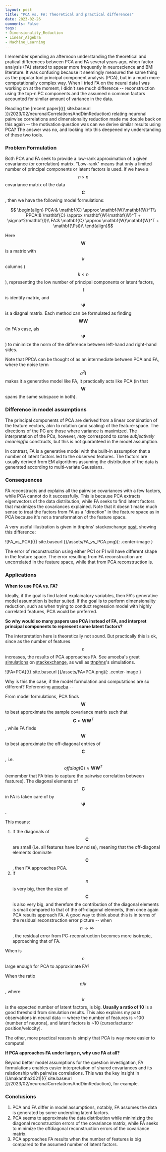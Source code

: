 ```yaml
---
layout: post
title: "PCA vs. FA: Theoretical and practical differences"
date: 2023-02-26
comments: False
tags:
- Dimensionality_Reduction
- Linear_Algebra
- Machine_Learning
---
```


I remember spending an afternoon understanding the theoretical and pratical differences between PCA and FA several years ago, when factor analysis (FA) started to appear more frequently in neuroscience and BMI literature. It was confusing because it seemingly measured the same thing as the popular tool principal component analysis (PCA), but in a much more computationally complex way. When I tried FA on the neural data I was working on at the moment, I didn't see much difference -- reconstruction using the top-n PC components and the assumed n common factors accounted for similar amount of variance in the data.

Reading the [recent paper]({{ site.baseurl }}/2023/02/neuronalCorrelationsAndDimReduction) relating neuronal pairwise correlations and dimensionality reduction made me double back on this again -- the motivation question was can we derive similar results using PCA? The answer was no, and looking into this deepened my understanding of these two tools.

### Problem Formulation

Both PCA and FA seek to provide a low-rank approximation of a given covariance (or correlation) matrix. "Low-rank" means that only a limited number of principal components or latent factors is used. If we have a $$n\times n$$ covariance matrix of the data $$\mathbf{C}$$, then we have the following model formulations:

$$
\begin{align}
PCA:& \mathbf{C} \approx \mathbf{W}\mathbf{W}^T\\
PPCA:& \mathbf{C} \approx \mathbf{W}\mathbf{W}^T + \sigma^2\mathbf{I}\\
FA:& \mathbf{C} \approx \mathbf{W}\mathbf{W}^T + \mathbf{\Psi}\\
\end{align}$$

Here $$\mathbf{W}$$ is a matrix with $$k$$ columns ($$k < n$$), representing the low number of principal components or latent factors, $$\mathbf{I}$$ is identify matrix, and $$\mathbf{\Psi}$$ is a diagnal matrix. Each method can be formulated as finding $$\mathbf{WW}$$ (in FA's case, als $$\mathbf{\Psi}$$) to minimize the norm of the difference between left-hand and right-hand sides.

Note that PPCA can be thought of as an intermediate between PCA and FA, where the noise term $$\sigma^2\mathbf{I}$$ makes it a generative model like FA, it practically acts like PCA (in that $$\mathbf{W}$$ spans the same subspace in both).

### Difference in model assumptions

The principal components of PCA are derived from a linear combination of the feature vectors, akin to rotation (and scaling) of the feature-space. The directions of the PC are those where variance is maximized. The interpretation of the PCs, however, _may_ correspond to some _subjectively meaningful_ constructs, but this is not guaranteed in the model assumption.

In contrast, FA is a generative model with the built-in assumption that a number of latent factors led to the observed features. The factors are usually derived from EM algorithms assuming the distribution of the data is generated according to multi-variate Gaussians.

### Consequences

FA reconstructs and explains all the pairwise covariances with a few factors, while PCA cannot do it successfully. This is because PCA extracts eigenvectors of the data distribution, while FA seeks to find latent factors that maximizes the covariances explained. Note that it doesn't make much sense to treat the factors from FA as a "direction" in the feature space as in PCA because it's not a transformation of the feature space.

A very useful illustration is given in ttnphns' stackexchange [post](https://stats.stackexchange.com/a/288646/138234), showing this difference:

![FA_vs_PCA]({{ site.baseurl }}/assets/FA_vs_PCA.png){: .center-image }

The error of reconstruction using either PC1 or F1 will have different shape in the feature space. The error resulting from FA reconstruction are uncorrelated in the feature space, while that from PCA reconstruction is.


### Applications

__When to use PCA vs. FA?__

Ideally, if the goal is find latent explainatory variables, then FA's generative model assumption is better suited. If the goal is to perform dimensionality reduction, such as when trying to conduct regression model with highly correlated features, PCA would be preferred.

__So why would so many papers use PCA instead of FA, and interpret principal components to represent some latent factors?__

The interpretation here is theoretically not sound. But practically this is ok, since as the number of features $$n$$ increases, the results of PCA approaches FA. See amoeba's great [simulations](https://stats.stackexchange.com/a/133806/138234) on [stackexchange](https://stats.stackexchange.com/a/123136/138234), as well as [ttnphns](https://stats.stackexchange.com/a/123567/138234)'s simulations.

![FA=PCA]({{ site.baseurl }}/assets/FA=PCA.png){: .center-image }

Why is this the case, if the model formulation and computations are so different? Referencing [amoeba](https://stats.stackexchange.com/a/126584/138234) --

From model formulations, PCA finds $$\mathbf{W}$$ to best approximate the sample covariance matrix such that $$\mathbf{C}\approx\mathbf{W}\mathbf{W}^T$$, while FA finds $$\mathbf{W}$$ to best approximate the off-diagonal entries of $$\mathbf{C}$$, i.e. $$offdiag(\mathbf{C})\approx\mathbf{W}\mathbf{W}^T$$ (remember that FA tries to capture the pairwise correlation between features). The diagonal elements of $$\mathbf{C}$$ in FA is taken care of by $$\mathbf{\Psi}$$.

This means:
1. If the diagonals of $$\mathbf{C}$$ are small (i.e. all features have low noise), meaning that the off-diagonal elements dominate $$\mathbf{C}$$, then FA approaches PCA.
2. If $$n$$ is very big, then the size of $$\mathbf{C}$$ is also very big, and therefore the contribution of the diagonal elements is small compared to that of the off-diagonal elements, then once again PCA results approach FA. A good way to think about this is in terms of the residual reconstruction error picture -- when $$n\rightarrow\infty$$, the residual error from PC-reconstruction becomes more isotropic, approaching that of FA.

When is $$n$$ large enough for PCA to approximate FA?

When the ratio $$n/k$$, where $$k$$ is the expected number of latent factors, is big. __Usually a ratio of 10__ is a good threshold from simulation results. This also explains my past observations in neural data -- where the number of features is ~100 (number of neurons), and latent factors is ~10 (cursor/actuator position/velocity).

The other, more practical reason is simply that PCA is way more easier to compute!

__If PCA approaches FA under large n, why use FA at all?__

Beyond better model assumptions for the question investigation, FA formulations enables easier interpretation of shared covariances and its relationship with pairwise correlations. This was the key insight in [Umakantha2021]({{ site.baseurl }}/2023/02/neuronalCorrelationsAndDimReduction), for example.

### Conclusions

1. PCA and FA differ in model assumptions, notably, FA assumes the data is generated by some underyling latent factors.
2. PCA seems to approximate the data distribution while minimizing the diagonal reconstruction errors of the covariance matrix, while FA seeks to minimize the offdiagonal reconstruction errors of the covariance matrix.
3. PCA approaches FA results when the number of features is big compared to the assumed number of latent factors.

